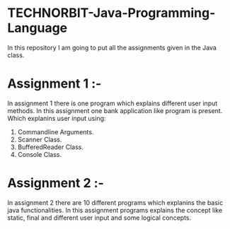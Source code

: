# TECHNORBIT-Java-Programming-Language
In this repository I am going to put all the assignments given in the Java class. 

# Assignment 1 :-
In assignment 1 there is one program which explains different user input methods.
In this assignment one bank application like program is present. Which explanins user input using: 
1) Commandline Arguments.
2) Scanner Class.
3) BufferedReader Class.
4) Console Class.

# Assignment 2 :-
In assignment 2 there are 10 different programs which explanins the basic java functionalities.
In this assignment programs explains the concept like static, final and different user input and some logical concepts.
